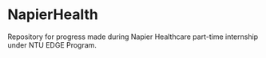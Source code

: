 # NapierHealth

Repository for progress made during Napier Healthcare part-time internship under NTU EDGE Program.

